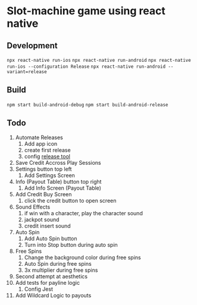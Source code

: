 # Slot-machine game using react native

## Development

```npx react-native run-ios```
```npx react-native run-android```
```npx react-native run-ios --configuration Release```
```npx react-native run-android --variant=release```

## Build

```npm start build-android-debug```
```npm start build-android-release```

## Todo

1. Automate Releases
   1. Add app icon
   2. create first release
   3. config [release tool](https://github.com/marketplace/actions/automatic-releases)
2. Save Credit Accross Play Sessions
2. Settings button top left
   1. Add Settings Screen
3. Info (Payout Table) button top right
   1. Add Info Screen (Payout Table)
4. Add Credit Buy Screen
   1. click the credit button to open screen
5. Sound Effects
   1. if win with a character, play the character sound
   2. jackpot sound
   3. credit insert sound
6. Auto Spin
   1. Add Auto Spin button
   2. Turn into Stop button during auto spin
7. Free Spins
   1. Change the background color during free spins
   2. Auto Spin during free spins
   3. 3x multiplier during free spins
8. Second attempt at aesthetics
9. Add tests for payline logic
    1. Config Jest
10. Add Wildcard Logic to payouts
